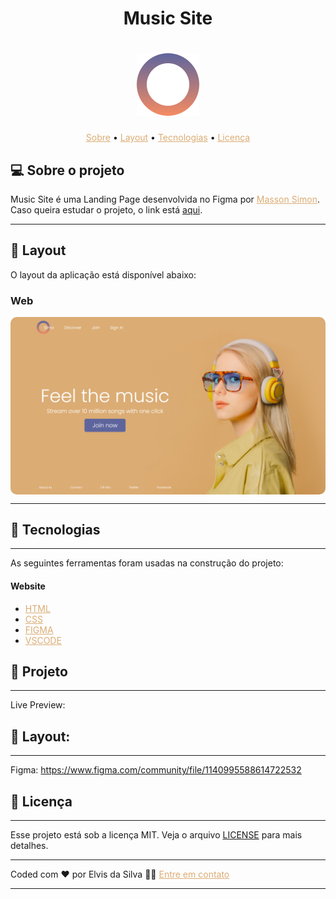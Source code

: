 <h1 align="center">
  Music Site
</h1>
<h1 align="center">
<img alt="Logo do Projeto" title="#Logo-do-projeto" src="./assets/img/logo.png" width="100px"/>
</h1>

<style>
    .link__{
        color: #DBAC74;
    }

    .bg{
      border-radius: 10px;
    }
</style>

<p align="center">
 <a class="link__" href="#-sobre-o-projeto">Sobre</a> •
 <a class="link__" href="#-layout">Layout</a> • 
 <a class="link__" href="#-tecnologias">Tecnologias</a> • 
 <a class="link__" href="#user-content--licença">Licença</a>
</p>


## 💻 Sobre o projeto

Music Site é uma Landing Page desenvolvida no Figma por <a class="link__" href="https://www.figma.com/@massonjs">Masson Simon</a>. Caso queira estudar o projeto, o link está <a class="link__" href="">aqui</a>.

---

## 🎨 Layout

O layout da aplicação está disponível abaixo:

### Web

<p align="center" style="display: flex; align-items: flex-start; justify-content: center;">
  <img alt="Preview do projeto" title="#Logo-do-projeto" src="preview.png" width="100%" class="bg">

---

## 🚀 Tecnologias
---

As seguintes ferramentas foram usadas na construção do projeto:

#### **Website**

- <a class="link__" href="https://www.w3schools.com/html/">HTML</a>
- <a class="link__" href="https://www.w3schools.com/css/default.asp">CSS</a>
- <a class="link__" href="https://www.figma.com/">FIGMA</a>
- <a class="link__" href="https://code.visualstudio.com/">VSCODE</a>


## 🚧 Projeto
---

Live Preview: <a class="link__"></a>

## 🎨 Layout:
---

Figma: <a href="https://www.figma.com/community/file/1140995588614722532" class="link__">https://www.figma.com/community/file/1140995588614722532</a>

## 📝 Licença
---

Esse projeto está sob a licença MIT. Veja o arquivo [LICENSE](LICENSE) para mais detalhes.

---

Coded com ❤️ por Elvis da Silva 👋🏽 <a class="link__" href="https://www.linkedin.com/in/elvisdasilva">Entre em contato</a>

---